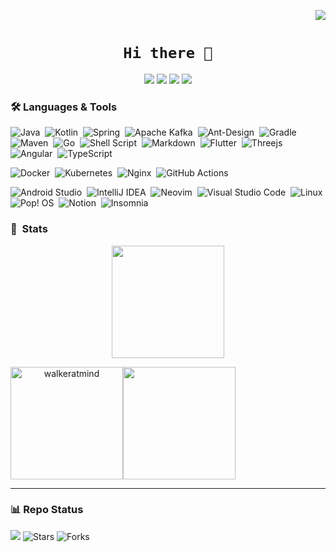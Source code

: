 <p align="right">
<a  href="https://visitorbadge.io/status?path=github.com%2Fwalkeratmind%2Fwalkeratmind"><img src="https://api.visitorbadge.io/api/visitors?path=github.com%2Fwalkeratmind%2Fwalkeratmind&label=visitors&labelColor=%23219ebc&countColor=%2309bc8a&style=flat-square" /></a>
</p>
<h1 align="center"><code>Hi there 👋</code></h1>

<!-- <img src="assets/header.png"></img> -->

<p align="center">
  <a href="https://twitter.com/Walker_at_Mind"><img src="https://img.shields.io/badge/Walker_at_Mind-%231DA1F2.svg?style=flat-square&logo=Twitter&logoColor=white" /></a>
  <a href="https://github.com/walkeratmind"><img src="https://img.shields.io/badge/walkeratmind-%23121011.svg?style=flat-square&logo=github&logoColor=white" /></a>
  <a href="https://rakeshniraula.com.np"><img src="https://img.shields.io/badge/-rakeshniraula.com.np-ff5757?style=flat-square&logo=Java&logoColor=white" /></a>
  <a href="https://www.linkedin.com/in/rakesh-niraula-5596b013a"><img src="https://img.shields.io/badge/Rakesh Niraula-%230077B5.svg?style=flat-square&logo=linkedin&logoColor=white" /></a>
</p>



### 🛠️ Languages & Tools

![Java](https://img.shields.io/badge/java-%23ED8B00.svg?style=flat-square&logo=java&logoColor=white)&nbsp;
![Kotlin](https://img.shields.io/badge/kotlin-%230095D5.svg?style=flat-square&logo=kotlin&logoColor=white)&nbsp;
![Spring](https://img.shields.io/badge/spring-%236DB33F.svg?style=flat-square&logo=spring&logoColor=white)&nbsp;
![Apache Kafka](https://img.shields.io/badge/Apache%20Kafka-000?style=flat-square&logo=apachekafka)&nbsp;
![Ant-Design](https://img.shields.io/badge/-AntDesign-%230170FE?style=flat-square&logo=ant-design&logoColor=white)&nbsp;
![Gradle](https://img.shields.io/badge/Gradle-02303A.svg?style=flat-square&logo=Gradle&logoColor=white)&nbsp;
![Maven](https://img.shields.io/badge/Maven-C71A36?style=flat-square&logo=Apache%20Maven&logoColor=white)&nbsp;
![Go](https://img.shields.io/badge/go-%2300ADD8.svg?style=flat-square&logo=go&logoColor=white)&nbsp;
![Shell Script](https://img.shields.io/badge/shell_script-%23121011.svg?style=flat-square&logo=gnu-bash&logoColor=white)&nbsp;
![Markdown](https://img.shields.io/badge/markdown-%23000000.svg?style=flat-square&logo=markdown&logoColor=white)&nbsp;
![Flutter](https://img.shields.io/badge/Flutter-%2302569B.svg?style=flat-square&logo=Flutter&logoColor=white)&nbsp;
![Threejs](https://img.shields.io/badge/threejs-black?style=flat-square&logo=three.js&logoColor=white)&nbsp;
![Angular](https://img.shields.io/badge/angular-%23DD0031.svg?style=flat-square&logo=angular&logoColor=white)&nbsp;
![TypeScript](https://img.shields.io/badge/typescript-%23007ACC.svg?style=flat-square&logo=typescript&logoColor=white)&nbsp;

![Docker](https://img.shields.io/badge/docker-%230db7ed.svg?style=flat-square&logo=docker&logoColor=white)&nbsp;
![Kubernetes](https://img.shields.io/badge/kubernetes-%23326ce5.svg?style=flat-square&logo=kubernetes&logoColor=white)&nbsp;
![Nginx](https://img.shields.io/badge/nginx-%23009639.svg?style=flat-square&logo=nginx&logoColor=white)&nbsp;
![GitHub Actions](https://img.shields.io/badge/github%20actions-%232671E5.svg?style=flat-square&logo=githubactions&logoColor=white)&nbsp;

![Android Studio](https://img.shields.io/badge/Android%20Studio-3DDC84.svg?style=flat-square&logo=android-studio&logoColor=white)&nbsp;
![IntelliJ IDEA](https://img.shields.io/badge/IntelliJIDEA-000000.svg?style=flat-square&logo=intellij-idea&logoColor=white)&nbsp;
![Neovim](https://img.shields.io/badge/NeoVim-%2357A143.svg?&style=flat-square&logo=neovim&logoColor=white)&nbsp;
![Visual Studio Code](https://img.shields.io/badge/Visual%20Studio%20Code-0078d7.svg?style=flat-square&logo=visual-studio-code&logoColor=white)&nbsp;
![Linux](https://img.shields.io/badge/Linux-FCC624?style=flat-square&logo=linux&logoColor=black)&nbsp;
![Pop! OS](https://img.shields.io/badge/Pop!_OS-48B9C7?style=flat-square&logo=Pop!_OS&logoColor=white)&nbsp;
![Notion](https://img.shields.io/badge/Notion-%23000000.svg?style=flat-square&logo=notion&logoColor=white)&nbsp;
![Insomnia](https://img.shields.io/badge/Insomnia-black?style=flat-square&logo=insomnia&logoColor=5849BE)&nbsp;

<!-- ![Mac OS](https://img.shields.io/badge/mac%20os-000000?style=flat-square&logo=macos&logoColor=F0F0F0)&nbsp; -->

### 🚀&nbsp; Stats

<!-- <p align="center">
  <a href="https://github.com/walkeratmind">
    <img src="https://komarev.com/ghpvc/?username=walkeratmind&color=blue&style=flat-square" />
  </a>
</p> -->

<p align="center" width="100%">
  <img height="180em" src="https://github-readme-streak-stats.herokuapp.com/?user=walkeratmind&theme=tokyonight" />
</p>

<div align="center" style="display: flex; justify-content: space-between;">
  <a style="display: flex; justify-content: space-between;" href="https://github.com/walkeratmind">

  <img height="180em" src="https://github-readme-stats.vercel.app/api?username=walkeratmind&show_icons=true&theme=tokyonight" alt="walkeratmind" />
    <img height="180em" src="https://github-readme-stats.vercel.app/api/top-langs/?username=walkeratmind&layout=compact&langs_count=8&theme=tokyonight" />
  </a>
</div>

<!-- <a href="https://github.com/anuraghazra/github-readme-stats">
  <img src="https://github-readme-stats.vercel.app/api/wakatime?username=walkeratmind"/>
</a> -->

<!-- 🌱 **Currently Focused** -->
<!--START_SECTION:waka-->

<!--END_SECTION:waka-->

---


<h3 align="left">📊&nbsp;Repo Status</h3>
<p align="left"><img src="https://github.com/walkeratmind/walkeratmind/workflows/🐍 Generate Snake Contribution GIF/badge.svg" /> <img alt="Stars" src="https://img.shields.io/github/stars/walkeratmind/walkeratmind?style=flat-square&labelColor=343b41"/> <img alt="Forks" src="https://img.shields.io/github/forks/walkeratmind/walkeratmind?style=flat-square&labelColor=343b41"/></p>
